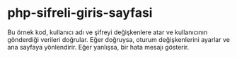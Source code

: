 # php-sifreli-giris-sayfasi
Bu örnek kod, kullanıcı adı ve şifreyi değişkenlere atar ve kullanıcının gönderdiği verileri doğrular. Eğer doğruysa, oturum değişkenlerini ayarlar ve ana sayfaya yönlendirir. Eğer yanlışsa, bir hata mesajı gösterir.
